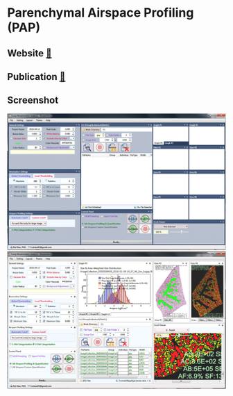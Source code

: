 # Parenchymal Airspace Profiling (PAP)
## Website [🔗](http://ruixiao85.net/Home/Download)

## Publication [🔗](http://www.ncbi.nlm.nih.gov/pubmed/27373990)

## Screenshot
![](docs/LungPAP_screen2.jpg)
![](docs/LungPAP_screen4.jpg)

